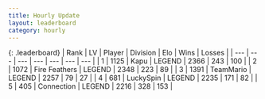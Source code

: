 ```yaml
---
title: Hourly Update
layout: leaderboard
category: hourly
---
```


{: .leaderboard}
| Rank | LV | Player | Division | Elo | Wins | Losses |
| --- | --- | --- | --- | --- | --- | --- |
| <span data-change="0">1</span> | 1125 | <span title="ID: 204953">Kapu</span> | LEGEND | <span data-change="19">2366</span> | <span data-change="5">243</span> | <span data-change="0">100</span> |
| <span data-change="0">2</span> | 1072 | <span title="ID: 357425">Fire Feathers</span> | LEGEND | <span data-change="4">2348</span> | <span data-change="1">223</span> | <span data-change="0">89</span> |
| <span data-change="0">3</span> | 1391 | <span title="ID: 164871">TeamMario</span> | LEGEND | <span data-change="0">2257</span> | <span data-change="0">79</span> | <span data-change="0">27</span> |
| <span data-change="0">4</span> | 681 | <span title="ID: 498412">LuckySpin</span> | LEGEND | <span data-change="0">2235</span> | <span data-change="0">171</span> | <span data-change="0">82</span> |
| <span data-change="1">5</span> | 405 | <span title="ID: 539711">Connection</span> | LEGEND | <span data-change="0">2216</span> | <span data-change="0">328</span> | <span data-change="0">153</span> |